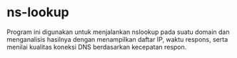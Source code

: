 # ns-lookup
Program ini digunakan untuk menjalankan nslookup pada suatu domain dan menganalisis hasilnya dengan menampilkan daftar IP, waktu respons, serta menilai kualitas koneksi DNS berdasarkan kecepatan respon.
